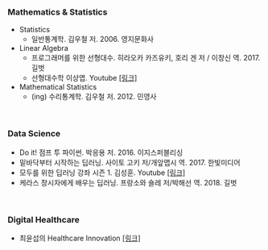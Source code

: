 ### Mathematics & Statistics
* Statistics
  * 일반통계학. 김우철 저. 2006. 영지문화사
* Linear Algebra
  * 프로그래머를 위한 선형대수. 히라오카 카즈유키, 호리 겐 저 / 이창신 역. 2017. 길벗
  * 선형대수학 이상엽. Youtube [[링크]](https://www.youtube.com/playlist?list=PL127T2Zu76FuVMq1UQnZv9SG-GFIdZfLg)
* Mathematical Statistics
  * (ing) 수리통계학. 김우철 저. 2012. 민영사
<br/>

### Data Science
  * Do it! 점프 투 파이썬. 박응용 저. 2016. 이지스퍼블리싱
  * 밑바닥부터 시작하는 딥러닝. 사이토 고키 저/개앞맵시 역. 2017. 한빛미디어
  * 모두를 위한 딥러닝 강좌 시즌 1. 김성훈. Youtube [[링크]](https://www.youtube.com/playlist?list=PLlMkM4tgfjnLSOjrEJN31gZATbcj_MpUm)
  * 케라스 창시자에게 배우는 딥러닝. 프랑소와 숄레 저/박해선 역. 2018. 길벗
<br/>

### Digital Healthcare
  * 최윤섭의 Healthcare Innovation [[링크]](http://www.yoonsupchoi.com/)
